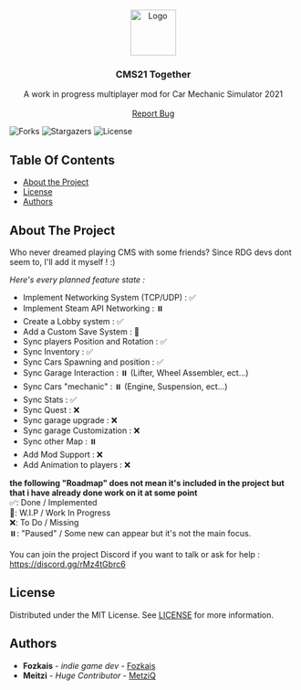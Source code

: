 <br/>
<p align="center">
  <a href="https://github.com/Fozkais/CMS21-Together">
    <img src="https://cdn.discordapp.com/icons/1076513862897119232/1150ebb5d3f306736e1a1cd080465b82.webp?size=96" alt="Logo" width="80" height="80">
  </a>

  <h3 align="center">CMS21 Together</h3>

  <p align="center">
    A work in progress multiplayer mod for Car Mechanic Simulator 2021
    <br/>
    <br/>
    <a href="https://discord.gg/rxnXWGCES9">Report Bug</a>
  </p>
</p>

![Forks](https://img.shields.io/github/forks/Fozkais/CMS21-Together?style=social) ![Stargazers](https://img.shields.io/github/stars/Fozkais/CMS21-Together?style=social) ![License](https://img.shields.io/github/license/Fozkais/CMS21-Together) 

## Table Of Contents

* [About the Project](#about-the-project)
* [License](#license)
* [Authors](#authors)

## About The Project

Who never dreamed playing CMS with some friends?  Since RDG devs dont seem to, I'll add it myself ! :)

*Here's every planned feature state :*

* Implement Networking System (TCP/UDP) : ✅
* Implement Steam API Networking : ⏸️
* Create a Lobby system : ✅
* Add a Custom Save System : 🚧
* Sync players Position and Rotation : ✅
* Sync Inventory : ✅
* Sync Cars Spawning and position : ✅
* Sync Garage Interaction : ⏸️ (Lifter, Wheel Assembler, ect...)
* Sync Cars "mechanic" : ⏸️ (Engine, Suspension, ect...)
* Sync Stats : ✅
* Sync Quest : ❌
* Sync garage upgrade : ❌
* Sync garage Customization : ❌
* Sync other Map : ⏸️
* Add Mod Support : ❌
* Add Animation to players : ❌

**the following "Roadmap" does not mean it's included in the project but that i have already done work on it at some point**
<br/>
✅: Done / Implemented
<br/>
🚧: W.I.P / Work In Progress
<br/>
❌: To Do / Missing
<br/>
⏸️: "Paused" / Some new can appear but it's not the main focus.

You can join the project Discord if you want to talk or ask for help : 
https://discord.gg/rMz4tGbrc6
## License

Distributed under the MIT License. See [LICENSE](https://github.com/Fozkais/CMS21-Together/blob/MainMod/LICENSE) for more information.

## Authors

* **Fozkais** - *indie game dev* - [Fozkais](https://github.com/Fozkais)
*  **Meitzi** - *Huge Contributor* - [MetziQ](https://www.nexusmods.com/carmechanicsimulator2021/users/151281813)

